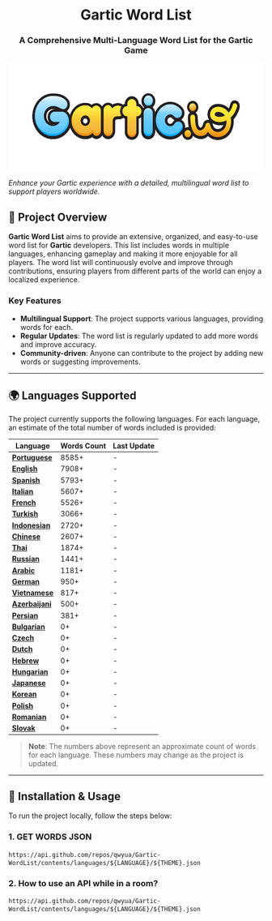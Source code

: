 <h1 align="center">Gartic Word List</h1>
<h3 align="center">A Comprehensive Multi-Language Word List for the Gartic Game</h3>
<p align="center">
  <img height="210" src="./images/logo.png" alt="Project Logo">
</p>

_Enhance your Gartic experience with a detailed, multilingual word list to support players worldwide._

## 📌 **Project Overview**  

**Gartic Word List** aims to provide an extensive, organized, and easy-to-use word list for **Gartic** developers. This list includes words in multiple languages, enhancing gameplay and making it more enjoyable for all players. The word list will continuously evolve and improve through contributions, ensuring players from different parts of the world can enjoy a localized experience.

### Key Features
- **Multilingual Support**: The project supports various languages, providing words for each.
- **Regular Updates**: The word list is regularly updated to add more words and improve accuracy.
- **Community-driven**: Anyone can contribute to the project by adding new words or suggesting improvements.

---

## 🌍 **Languages Supported**

The project currently supports the following languages. For each language, an estimate of the total number of words included is provided:


| Language      | Words Count | Last Update    |
|---------------|-------------|----------------|
| **[Portuguese](https://github.com/Qwyua/Gartic-WordList/tree/main/languages/Portuguese)**| 8585+          | -              |
| **[English](https://github.com/Qwyua/Gartic-WordList/tree/main/languages/English)**    | 7908+         | -              |
| **[Spanish](https://github.com/Qwyua/Gartic-WordList/tree/main/languages/Spanish)**   | 5793+          | -              |
| **[Italian](https://github.com/Qwyua/Gartic-WordList/tree/main/languages/Italian)**   | 5607+          | -              |
| **[French](https://github.com/Qwyua/Gartic-WordList/tree/main/languages/French)**    | 5526+          | -              |
| **[Turkish](https://github.com/Qwyua/Gartic-WordList/tree/main/languages/Turkish)**   | 3066+          | -              |
| **[Indonesian](https://github.com/Qwyua/Gartic-WordList/tree/main/languages/Indonesian)**| 2720+          | -              |
| **[Chinese](https://github.com/Qwyua/Gartic-WordList/tree/main/languages/Chinese)**   | 2607+          | -              |
| **[Thai](https://github.com/Qwyua/Gartic-WordList/tree/main/languages/Thai)**      | 1874+          | -              |
| **[Russian](https://github.com/Qwyua/Gartic-WordList/tree/main/languages/Russian)**   | 1441+          | -              |
| **[Arabic](https://github.com/Qwyua/Gartic-WordList/tree/main/languages/Arabic)**    | 1181+          | -              |
| **[German](https://github.com/Qwyua/Gartic-WordList/tree/main/languages/German)**    | 950+          | -              |
| **[Vietnamese](https://github.com/Qwyua/Gartic-WordList/tree/main/languages/Vietnamese)**| 817+          | -              |
| **[Azerbaijani](https://github.com/Qwyua/Gartic-WordList/tree/main/languages/Azerbaijani)**| 500+         | -              |
| **[Persian](https://github.com/Qwyua/Gartic-WordList/tree/main/languages/Persian)**   | 381+          | -              |
| **[Bulgarian](https://github.com/Qwyua/Gartic-WordList/tree/main/languages/Bulgarian)** | 0+          | -              |
| **[Czech](https://github.com/Qwyua/Gartic-WordList/tree/main/languages/Czech)**     | 0+          | -              |
| **[Dutch](https://github.com/Qwyua/Gartic-WordList/tree/main/languages/Dutch)**     | 0+          | -              |
| **[Hebrew](https://github.com/Qwyua/Gartic-WordList/tree/main/languages/Hebrew)**    | 0+          | -              |
| **[Hungarian](https://github.com/Qwyua/Gartic-WordList/tree/main/languages/Hungarian)** | 0+          | -              |
| **[Japanese](https://github.com/Qwyua/Gartic-WordList/tree/main/languages/Japanese)**  | 0+          | -              |
| **[Korean](https://github.com/Qwyua/Gartic-WordList/tree/main/languages/Korean)**    | 0+          | -              |
| **[Polish](https://github.com/Qwyua/Gartic-WordList/tree/main/languages/Polish)**    | 0+          | -              |
| **[Romanian](https://github.com/Qwyua/Gartic-WordList/tree/main/languages/Romanian)**  | 0+          | -              |
| **[Slovak](https://github.com/Qwyua/Gartic-WordList/tree/main/languages/Slovak)**    | 0+          | -              |




> **Note**: The numbers above represent an approximate count of words for each language. These numbers may change as the project is updated.

---

## 🚀 **Installation & Usage**

To run the project locally, follow the steps below:

### 1. **GET WORDS JSON**
```api
https://api.github.com/repos/qwyua/Gartic-WordList/contents/languages/${LANGUAGE}/${THEME}.json
```

### 2. **How to use an API while in a room?**
```api
https://api.github.com/repos/qwyua/Gartic-WordList/contents/languages/${LANGUAGE}/${THEME}.json
```

